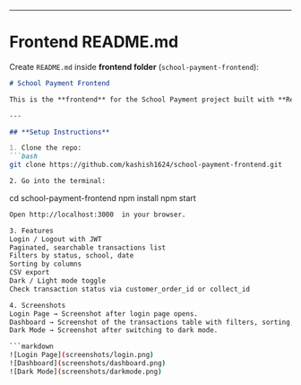 
---

# **Frontend README.md**

Create `README.md` inside **frontend folder** (`school-payment-frontend`):

```markdown
# School Payment Frontend

This is the **frontend** for the School Payment project built with **React.js and Tailwind CSS**.

---

## **Setup Instructions**

1. Clone the repo:
```bash
git clone https://github.com/kashish1624/school-payment-frontend.git

2. Go into the terminal:
```
cd school-payment-frontend
npm install
npm start

```bash
Open http://localhost:3000  in your browser.

3. Features
Login / Logout with JWT
Paginated, searchable transactions list
Filters by status, school, date
Sorting by columns
CSV export
Dark / Light mode toggle
Check transaction status via customer_order_id or collect_id

4. Screenshots
Login Page → Screenshot after login page opens.
Dashboard → Screenshot of the transactions table with filters, sorting, and CSV export.
Dark Mode → Screenshot after switching to dark mode.

```markdown
![Login Page](screenshots/login.png)
![Dashboard](screenshots/dashboard.png)
![Dark Mode](screenshots/darkmode.png)


